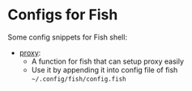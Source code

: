 # Configs for Fish

Some config snippets for Fish shell:

- [proxy](./proxy.fish):
    * A function for fish that can setup proxy easily
    * Use it by appending it into config file of fish `~/.config/fish/config.fish`


